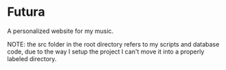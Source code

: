 # Futura

A personalized website for my music. 

NOTE: the src folder in the root directory refers to my scripts and database code, due to the way I setup the project I can't move it into a properly labeled directory. 
